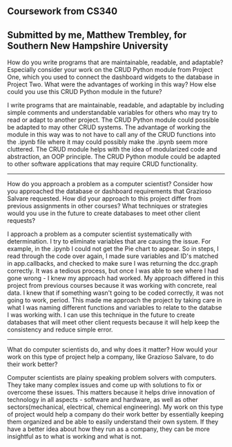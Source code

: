  Coursework from CS340
 ---------------------
 Submitted by me, Matthew Trembley, for Southern New Hampshire University
 -------------------
 
 How do you write programs that are maintainable, readable, and adaptable? Especially consider your work on the CRUD Python module from Project One, which you used to connect the dashboard widgets to the database in Project Two. What were the advantages of working in this way? How else could you use this CRUD Python module in the future?

I write programs that are maintainable, readable, and adaptable by including simple comments and understandable variables for others who may try to read or adapt to another project. The CRUD Python module could possible be adapted to may other CRUD systems. The advantage of working the module in this way was to not have to call any of the CRUD functions into the .ipynb file where it may could possibly make the .ipynb seem more cluttered. The CRUD module helps with the idea of modularized code and abstraction, an OOP principle. The CRUD Python module could be adapted to other software applications that may require CRUD functionality.

-------------
How do you approach a problem as a computer scientist? Consider how you approached the database or dashboard requirements that Grazioso Salvare requested. How did your approach to this project differ from previous assignments in other courses? What techniques or strategies would you use in the future to create databases to meet other client requests?

I approach a problem as a computer scientist systematically with determination. I try to eliminate variables that are causing the issue. For example, in the .ipynb I could not get the Pie chart to appear. So in steps, I read through the code over again, I made sure variables and ID's matched in app.callbacks, and checked to make sure I was returning the dcc.graph correctly. It was a tedious process, but once I was able to see where I had gone wrong - I knew my approach had worked. My approach differed in this project from previous courses because it was working with concrete, real data. I knew that if something wasn't going to be coded correctly, it was not going to work, period. This made me approach the project by taking care in what I was naming different functions and variables to relate to the databse I was working with. I can use this technique in the future to create databases that will meet other client requests because it will help keep the consistency and reduce simple error.

--------------
What do computer scientists do, and why does it matter? How would your work on this type of project help a company, like Grazioso Salvare, to do their work better?

Computer scientists are plainy speaking problem solvers with computers. They take many complex issues and come up with solutions to fix or overcome these issues. This matters because it helps drive innovation of technology in all aspects - software and hardware, as well as other sectors(mechanical, electrical, chemical engineering). My work on this type of project would help a company do their work better by essentially keeping them organized and be able to easily understand their own system. If they have a better idea about how they run as a company, they can be more insightful as to what is working and what is not.




